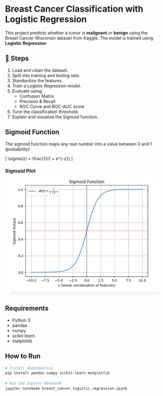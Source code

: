 # Breast Cancer Classification with Logistic Regression

This project predicts whether a tumor is **malignant** or **benign** using the Breast Cancer Wisconsin dataset from Kaggle. The model is trained using **Logistic Regression**.

## 📌 Steps
1. Load and clean the dataset.
2. Split into training and testing sets.
3. Standardize the features.
4. Train a Logistic Regression model.
5. Evaluate using:
   - Confusion Matrix
   - Precision & Recall
   - ROC Curve and ROC-AUC score
6. Tune the classification threshold.
7. Explain and visualize the Sigmoid function.

## Sigmoid Function
The sigmoid function maps any real number into a value between 0 and 1 (probability):

\[
\sigma(z) = \frac{1}{1 + e^{-z}}
\]

### Sigmoid Plot
![Sigmoid Function](Screenshots/sigmoid_function.png)

## Requirements
- Python 3
- pandas
- numpy
- scikit-learn
- matplotlib

## How to Run
```bash
# Install dependencies
pip install pandas numpy scikit-learn matplotlib

# Run the Jupyter Notebook
jupyter notebook breast_cancer_logistic_regression.ipynb
